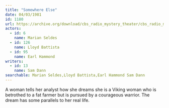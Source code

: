 ```yaml
---
title: "Somewhere Else"
date: 04/03/1981
id: 1180
url: https://archive.org/download/cbs_radio_mystery_theater/cbs_radio_mystery_theater-1151-1200.zip/cbs_radio_mystery_theater-1151-1200%2Fcbsrmt_1180_somewhere_else.mp3
actors:  
  - id: 6
    name: Marian Seldes  
  - id: 126
    name: Lloyd Battista  
  - id: 95
    name: Earl Hammond
writers:  
  - id: 13
    name: Sam Dann
searchable: Marian Seldes,Lloyd Battista,Earl Hammond Sam Dann
---
```

A woman tells her analyst how she dreams she is a Viking woman who is betrothed to a fat farmer but is pursued by a courageous warrior. The dream has some parallels to her real life.